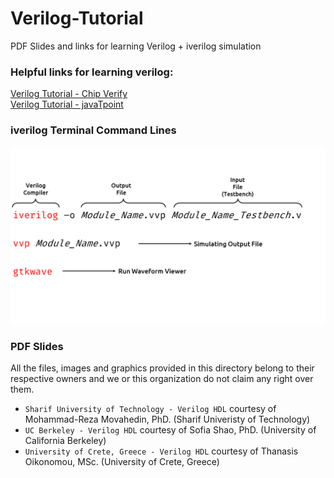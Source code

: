 # Verilog-Tutorial
PDF Slides and links for learning Verilog + iverilog simulation

### Helpful links for learning verilog:

[Verilog Tutorial - Chip Verify](https://www.chipverify.com/verilog/verilog-tutorial)\
[Verilog Tutorial - javaTpoint](https://www.javatpoint.com/verilog)

### iverilog Terminal Command Lines

![Alt text](https://github.com/IUST-Computer-Organization/Verilog-Tutorial/blob/main/iverilog_command_lines_en.png "iverilog command lines")

### PDF Slides
All the files, images and graphics provided in this directory belong to their respective owners and we or this organization do not claim any right over them.
- `Sharif University of Technology - Verilog HDL` courtesy of Mohammad-Reza Movahedin, PhD. (Sharif Univeristy of Technology)
- `UC Berkeley - Verilog HDL` courtesy of Sofia Shao, PhD. (University of California Berkeley)
- `University of Crete, Greece - Verilog HDL` courtesy of Thanasis Oikonomou, MSc. (University of Crete, Greece)
